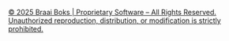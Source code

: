 [© 2025 Braai Boks | Proprietary Software – All Rights Reserved. Unauthorized reproduction, distribution, or modification is strictly prohibited.](LICENSE.md "View License Agreement")
